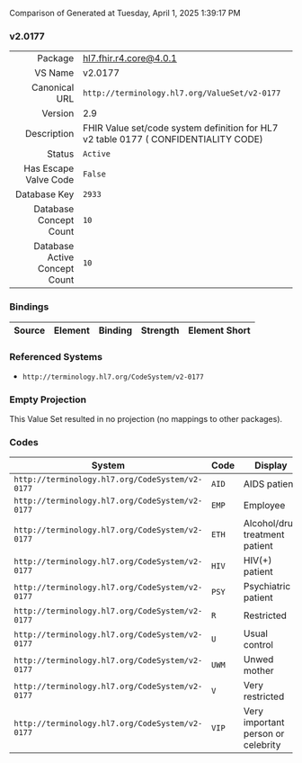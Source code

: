 Comparison of 
Generated at Tuesday, April 1, 2025 1:39:17 PM

### v2.0177

|      |     |
| ---: | --- |
| Package | hl7.fhir.r4.core@4.0.1 |
| VS Name | v2.0177 |
| Canonical URL | `http://terminology.hl7.org/ValueSet/v2-0177` |
| Version | 2.9 |
| Description | FHIR Value set/code system definition for HL7 v2 table 0177 ( CONFIDENTIALITY CODE) |
| Status | `Active` |
| Has Escape Valve Code | `False` |
| Database Key | `2933` |
| Database Concept Count | `10` |
| Database Active Concept Count | `10` |
### Bindings

| Source | Element | Binding | Strength | Element Short |
| ------ | ------- | ------- | -------- | ------------- |

### Referenced Systems

* `http://terminology.hl7.org/CodeSystem/v2-0177`
### Empty Projection

This Value Set resulted in no projection (no mappings to other packages).

### Codes

| System | Code | Display |
| ------ | ---- | ------- |
| `http://terminology.hl7.org/CodeSystem/v2-0177` | `AID` | AIDS patient |
| `http://terminology.hl7.org/CodeSystem/v2-0177` | `EMP` | Employee |
| `http://terminology.hl7.org/CodeSystem/v2-0177` | `ETH` | Alcohol/drug treatment patient |
| `http://terminology.hl7.org/CodeSystem/v2-0177` | `HIV` | HIV(+) patient |
| `http://terminology.hl7.org/CodeSystem/v2-0177` | `PSY` | Psychiatric patient |
| `http://terminology.hl7.org/CodeSystem/v2-0177` | `R` | Restricted |
| `http://terminology.hl7.org/CodeSystem/v2-0177` | `U` | Usual control |
| `http://terminology.hl7.org/CodeSystem/v2-0177` | `UWM` | Unwed mother |
| `http://terminology.hl7.org/CodeSystem/v2-0177` | `V` | Very restricted |
| `http://terminology.hl7.org/CodeSystem/v2-0177` | `VIP` | Very important person or celebrity |
